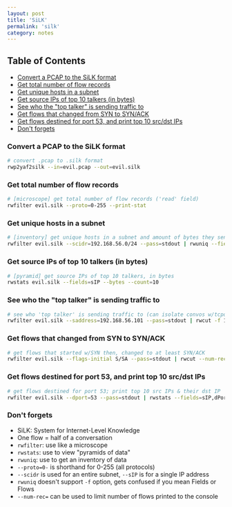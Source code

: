 ```yaml
---
layout: post
title: 'SiLK'
permalink: 'silk'
category: notes
---
```


## Table of Contents
* [Convert a PCAP to the SiLK format](#convert-a-pcap-to-the-silk-format)
* [Get total number of flow records](#get-total-number-of-flow-records)
* [Get unique hosts in a subnet](#get-unique-hosts-in-a-subnet)
* [Get source IPs of top 10 talkers (in bytes)](#get-source-ips-of-top-10-talkers-in-bytes)
* [See who the "top talker" is sending traffic to](#see-who-the-top-talker-is-sending-traffic-to)
* [Get flows that changed from SYN to SYN/ACK](#get-flows-that-changed-from-syn-to-synack)
* [Get flows destined for port 53, and print top 10 src/dst IPs](#get-flows-destined-for-port-53-and-print-top-10-srcdst-ips)
* [Don't forgets](#dont-forgets)

### Convert a PCAP to the SiLK format
```bash
# convert .pcap to .silk format
rwp2yaf2silk --in=evil.pcap --out=evil.silk
```

### Get total number of flow records
```bash
# [microscope] get total number of flow records ('read' field)
rwfilter evil.silk --proto=0-255 --print-stat
```

### Get unique hosts in a subnet
```bash
# [inventory] get unique hosts in a subnet and amount of bytes they sent
rwfilter evil.silk --scidr=192.168.56.0/24 --pass=stdout | rwuniq --fields=sIP --values=bytes
```

### Get source IPs of top 10 talkers (in bytes)
```bash
# [pyramid] get source IPs of top 10 talkers, in bytes
rwstats evil.silk --fields=sIP --bytes --count=10
```

### See who the "top talker" is sending traffic to
```bash
# see who 'top talker' is sending traffic to (can isolate convos w/tcpdump)
rwfilter evil.silk --saddress=192.168.56.101 --pass=stdout | rwcut -f 1-8
```

### Get flows that changed from SYN to SYN/ACK
```bash
# get flows that started w/SYN then, changed to at least SYN/ACK
rwfilter evil.silk --flags-initial S/SA --pass=stdout | rwcut --num-rec=5
```

### Get flows destined for port 53, and print top 10 src/dst IPs
```bash
# get flows destined for port 53; print top 10 src IPs & their dst IP
rwfilter evil.silk --dport=53 --pass=stdout | rwstats --fields=sIP,dPort --count=10
```

### Don't forgets
* SiLK: System for Internet-Level Knowledge
* One flow = half of a conversation
* `rwfilter`: use like a microscope
* `rwstats`: use to view "pyramids of data"
* `rwuniq`: use to get an inventory of data
* `--proto=0-` is shorthand for 0-255 (all protocols)
* `--scidr` is used for an entire subnet, `--sIP` is for a single IP address
* `rwuniq` doesn't support `-f` option, gets confused if you mean Fields or Flows
* `--num-rec=` can be used to limit number of flows printed to the console
